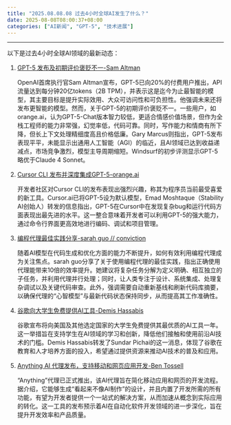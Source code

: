 ```yaml
---
title: "2025.08.08.08 过去4小时全球AI发生了什么？"
date: 2025-08-08T08:00:37+08:00
categories: ["AI新闻", "GPT-5", "技术进展"]
---
```


---

以下是过去4小时全球AI领域的最新动态：

1.  [GPT-5 发布及初期评价褒贬不一-Sam Altman](https://x.com/sama/status/1953563605733118317)

    OpenAI首席执行官Sam Altman宣布，GPT-5已向20%的付费用户推出，API流量达到每分钟20亿tokens（2B TPM），并表示这是迄今为止最智能的模型，其主要目标是提升实际效用、大众可访问性和可负担性。他强调未来还将发布更智能的模型。然而，关于GPT-5的初期评价褒贬不一。一些用户，如orange.ai，认为GPT-5-Chat版本智力较低，更适合情感价值场景，但作为全栈工程师的能力非常强，幻觉率低，代码可靠。同时，写作能力和情商有所下降，但长上下文处理精细度高且价格低廉。Gary Marcus则指出，GPT-5发布表现平平，未能显示出通用人工智能（AGI）的临近，且AI领域已达到收益递减点，市场竞争激烈，模型主导周期缩短。Windsurf的初步评测显示GPT-5略优于Claude 4 Sonnet。

2.  [Cursor CLI 发布并深度集成GPT-5-orange.ai](https://x.com/oran_ge/status/1953590694045790462)

    开发者社区对Cursor CLI的发布表现出强烈兴趣，称其为程序员当前最受喜爱的新工具。Cursor.ai已将GPT-5设为默认模型，Emad Moshtaque（Stability AI创始人）转发的信息指出，GPT-5在Cursor中在发现复杂bug和运行代码方面表现出最先进的水平。这一整合意味着开发者可以利用GPT-5的强大能力，通过命令行界面更高效地进行编码、调试和项目管理。

3.  [编程代理最佳实践分享-sarah guo // conviction](https://x.com/saranormous/status/1953559793488343428)

    随着AI模型在代码生成和优化方面的能力不断提升，如何有效利用编程代理成为关注焦点。sarah guo分享了关于使用编程代理的最佳实践，指出正确使用代理能带来10倍的效率提升。她建议将复杂任务分解为定义明确、相互独立的子任务，并利用代理并行处理；同时，让人类专注于设计、系统集成、处理复杂调试以及关键代码审查。此外，强调需要自动重新基线和刷新代码库摘要，以确保代理的“心智模型”与最新代码状态保持同步，从而提高其工作准确性。

4.  [谷歌向大学生免费提供AI工具-Demis Hassabis](https://x.com/demishassabis/status/1953570387415248941)

    谷歌宣布将向美国及其他选定国家的大学生免费提供其最优质的AI工具一年。这一举措旨在支持学生在AI领域的学习和创新，降低他们接触和使用前沿AI技术的门槛。Demis Hassabis转发了Sundar Pichai的这一消息，体现了谷歌在教育和人才培养方面的投入，希望通过提供资源来推动AI技术的普及和应用。

5.  [Anything AI 代理发布，支持移动和网页应用开发-Ben Tossell](https://x.com/bentossell/status/1953565016390840612)

    “Anything”代理已正式推出，该AI代理旨在简化移动应用和网页的开发流程。据介绍，它能够生成“看起来不像AI制作”的设计，并且内置了开发所需的所有功能，有望为开发者提供一个一站式的解决方案，从而加速从概念到实际应用的转化。这一工具的发布预示着AI在自动化软件开发领域的进一步深化，旨在提升开发效率和产品质量。